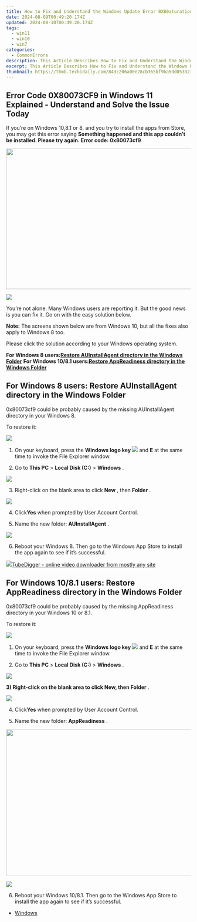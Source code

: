 ```yaml
---
title: How to Fix and Understand the Windows Update Error 0X80aturational Impact of Media on Children
date: 2024-08-09T00:49:20.174Z
updated: 2024-08-10T00:49:20.174Z
tags:
  - win11
  - win10
  - win7
categories:
  - CommonErrors
description: This Article Describes How to Fix and Understand the Windows Update Error 0X80aturational Impact of Media on Children
excerpt: This Article Describes How to Fix and Understand the Windows Update Error 0X80aturational Impact of Media on Children
thumbnail: https://thmb.techidaily.com/843c206a00e28cb365bf9ba5dd05332331c8b283e7e323acfc8d381ef1640599.jpg
---
```


## Error Code 0X80073CF9 in Windows 11 Explained - Understand and Solve the Issue Today

If you’re on Windows 10,8.1 or 8, and you try to install the apps from Store, you may get this error saying   **Something happened and this app couldn’t be installed. Please try again. Error code: 0x80073cf9**

<!-- affiliate ads begin -->
<a href="https://ship7com.pxf.io/c/5597632/1509856/17634" target="_top" id="1509856"><img src="//a.impactradius-go.com/display-ad/17634-1509856" border="0" alt="" width="730" height="383"/></a>
<!-- affiliate ads end -->
![](https://images.drivereasy.com/wp-content/uploads/2017/09/img_59af937a4a100.png)

 You’re not alone. Many Windows users are reporting it. But the good news is you can fix it. Go on with the easy solution below.

**Note:**  The screens shown below are from Windows 10, but all the fixes also apply to Windows 8 too.

Please click the solution according to your Windows operating system.

 **For Windows 8 users:[Restore AUInstallAgent directory in the Windows Folder](https://tools.techidaily.com/drivereasy/download/)**
 **For Windows 10/8.1 users:[Restore AppReadiness directory in the Windows Folder](https://tools.techidaily.com/drivereasy/download/)**

## For Windows 8 users: Restore AUInstallAgent directory in the Windows Folder

 0x80073cf9 could be probably caused by the missing AUInstallAgent directory in your Windows 8\.

To restore it:

<!-- affiliate ads begin -->
<a href="https://store.massmailsoftware.com/order/checkout.php?PRODS=2069351&QTY=1&AFFILIATE=108875&CART=1"><img src="https://secure.avangate.com/images/merchant/dc87c13749315c7217cdc4ac692e704c/banera_for_partners-24_%282%29.jpg" border="0"></a>
<!-- affiliate ads end -->
 1) On your keyboard, press the   **Windows logo key ![](https://images.drivereasy.com/wp-content/uploads/2017/08/img_59a516b53b983.png)** and **E**  at the same time to invoke the File Explorer window.

 2) Go to **This PC**  \> **Local Disk (C:)**  \> **Windows** .

![](https://images.drivereasy.com/wp-content/uploads/2017/09/img_59af9ed488157.png)

 3) Right-click on the blank area to click **New** , then **Folder** .

<!-- affiliate ads begin -->

<!-- affiliate ads end -->
![](https://images.drivereasy.com/wp-content/uploads/2017/09/img_59af9f67c0fe4.jpg)

 4) Click**Yes**  when prompted by User Account Control.

 5) Name the new folder: **AUInstallAgent** .

![](https://images.drivereasy.com/wp-content/uploads/2017/09/img_59afa05bc9916.png)

 6) Reboot your Windows 8\. Then go to the Windows App Store to install the app again to see if it’s successful.

<!-- affiliate ads begin -->
<a href="https://secure.2checkout.com/order/checkout.php?PRODS=4572700&QTY=1&AFFILIATE=108875&CART=1"><img src="	https://www.tubedigger.com/wp-content/uploads/2020/08/tubedigger-software-new.png" border="0">TubeDigger - online video downloader from mostly any site</a>
<!-- affiliate ads end -->
## For Windows 10/8.1 users: Restore AppReadiness directory in the Windows Folder

 0x80073cf9 could be probably caused by the missing AppReadiness directory in your Windows 10 or 8.1\.

To restore it:

<!-- affiliate ads begin -->
<a href="https://shop.systoolsgroup.com/affiliate.php?ACCOUNT=SYSTOOBY&AFFILIATE=108875&PATH=https%3A%2F%2Fwww.systoolsgroup.com%3FAFFILIATE%3D108875%26RESOURCE%3DSysTools%2BGmail%2BBackup"><img src="https://www.systoolsgroup.com/box/gmail-backup.png" border="0"></a>
<!-- affiliate ads end -->
 1) On your keyboard, press the   **Windows logo key ![](https://images.drivereasy.com/wp-content/uploads/2017/08/img_59a516b53b983.png)** and **E** at the same time to invoke the File Explorer window.

 2) Go to **This PC**  \> **Local Disk (C:)**  \> **Windows** .

![](https://images.drivereasy.com/wp-content/uploads/2017/09/img_59af9ed488157.png)

 **3) Right-click on the blank area to click New, then Folder** .

![](https://images.drivereasy.com/wp-content/uploads/2017/09/img_59af9f67c0fe4.jpg)

 4) Click**Yes**  when prompted by User Account Control.

 5) Name the new folder:   **AppReadiness** .

<!-- affiliate ads begin -->
<a href="https://aidotcom.pxf.io/c/5597632/2086436/19576" target="_top" id="2086436"><img src="//a.impactradius-go.com/display-ad/19576-2086436" border="0" alt="" width="1500" height="400"/></a><img height="0" width="0" src="https://imp.pxf.io/i/5597632/2086436/19576" style="position:absolute;visibility:hidden;" border="0" />
<!-- affiliate ads end -->
![](https://images.drivereasy.com/wp-content/uploads/2017/09/img_59afa57cdd600.png)

 6) Reboot your Windows 10/8.1\. Then go to the Windows App Store to install the app again to see if it’s successful.

* [Windows](https://tools.techidaily.com/drivereasy/download/)

<ins class="adsbygoogle"
     style="display:block"
     data-ad-format="autorelaxed"
     data-ad-client="ca-pub-7571918770474297"
     data-ad-slot="1223367746"></ins>



<ins class="adsbygoogle"
     style="display:block"
     data-ad-client="ca-pub-7571918770474297"
     data-ad-slot="8358498916"
     data-ad-format="auto"
     data-full-width-responsive="true"></ins>
